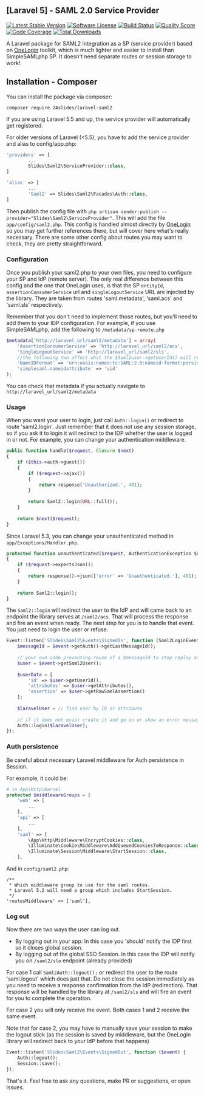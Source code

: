 ## [Laravel 5] - SAML 2.0 Service Provider

[![Latest Stable Version][ico-version]][link-packagist]
[![Software License][ico-license]](LICENSE.md)
[![Build Status][ico-travis]][link-travis]
[![Quality Score][ico-code-quality]][link-code-quality]
[![Code Coverage][ico-code-coverage]][link-code-coverage]
[![Total Downloads][ico-downloads]][link-downloads]

A Laravel package for SAML2 integration as a SP (service provider) based on [OneLogin](https://github.com/onelogin/php-saml) toolkit, which is much lighter and easier to install than SimpleSAMLphp SP. 
It doesn't need separate routes or session storage to work!

## Installation - Composer

You can install the package via composer:

```
composer require 24slides/laravel-saml2
```

If you are using Laravel 5.5 and up, the service provider will automatically get registered.

For older versions of Laravel (<5.5), you have to add the service provider and alias to config/app.php:

```php
'providers' => [
        ...
    	Slides\Saml2\ServiceProvider::class,
]

'alias' => [
        ...
        'Saml2' => Slides\Saml2\Facades\Auth::class,
]
```

Then publish the config file with `php artisan vendor:publish --provider="Slides\Saml2\ServiceProvider"`. 
This will add the file `app/config/saml2.php`. 
This config is handled almost directly by [OneLogin](https://github.com/onelogin/php-saml) so you may get further references there, but will cover here what's really necessary. 
There are some other config about routes you may want to check, they are pretty straightforward.

### Configuration

Once you publish your saml2.php to your own files, you need to configure your SP and IdP (remote server). 
The only real difference between this config and the one that OneLogin uses, is that the SP `entityId`, `assertionConsumerService` url and `singleLogoutService` URL are injected by the library. 
They are taken from routes 'saml.metadata', 'saml.acs' and 'saml.sls' respectively.

Remember that you don't need to implement those routes, but you'll need to add them to your IDP configuration. For example, if you use SimpleSAMLphp, add the following to `/metadata/sp-remote.php`

```php
$metadata['http://laravel_url/saml2/metadata'] = array(
    'AssertionConsumerService' => 'http://laravel_url/saml2/acs',
    'SingleLogoutService' => 'http://laravel_url/saml2/sls',
    //the following two affect what the $Saml2user->getUserId() will return
    'NameIDFormat' => 'urn:oasis:names:tc:SAML:2.0:nameid-format:persistent',
    'simplesaml.nameidattribute' => 'uid' 
);
```

You can check that metadata if you actually navigate to `http://laravel_url/saml2/metadata`


### Usage

When you want your user to login, just call `Auth::login()` or redirect to route 'saml2.login'. 
Just remember that it does not use any session storage, so if you ask it to login it will redirect to the IDP whether the user is logged in or not. 
For example, you can change your authentication middleware.

```php
public function handle($request, Closure $next)
{
    if ($this->auth->guest())
    {
        if ($request->ajax())
        {
            return response('Unauthorized.', 401);
        }
        
        return Saml2::login(URL::full());
    }
    
    return $next($request);
}
```

Since Laravel 5.3, you can change your unauthenticated method in `app/Exceptions/Handler.php`.

```php
protected function unauthenticated($request, AuthenticationException $exception)
{
    if ($request->expectsJson())
    {
        return response()->json(['error' => 'Unauthenticated.'], 401);
    }
    
    return Saml2::login();
}
```

The `Saml2::login` will redirect the user to the IdP and will came back to an endpoint the library serves at `/saml2/acs`. 
That will process the response and fire an event when ready. 
The next step for you is to handle that event. 
You just need to login the user or refuse.

```php
Event::listen('Slides\Saml2\Events\SignedIn', function (Saml2LoginEvent $event) {
    $messageId = $event->getAuth()->getLastMessageId();
    
    // your own code preventing reuse of a $messageId to stop replay attacks
    $user = $event->getSaml2User();
    
    $userData = [
        'id' => $user->getUserId(),
        'attributes' => $user->getAttributes(),
        'assertion' => $user->getRawSamlAssertion()
    ];
    
    $laravelUser = // find user by ID or attribute
    
    // if it does not exist create it and go on or show an error message
    Auth::login($laravelUser);
});
```

### Auth persistence

Be careful about necessary Laravel middleware for Auth persistence in Session.

For example, it could be:

```php
# in App\Http\Kernel
protected $middlewareGroups = [
    'web' => [
        ...
    ],
    'api' => [
        ...
    ],
    'saml' => [
        \App\Http\Middleware\EncryptCookies::class,
        \Illuminate\Cookie\Middleware\AddQueuedCookiesToResponse::class,
        \Illuminate\Session\Middleware\StartSession::class,
    ],

```

And in `config/saml2.php`:
```
/**
 * Which middleware group to use for the saml routes.
 * Laravel 5.2 will need a group which includes StartSession.
 */
'routesMiddleware' => ['saml'],
```

### Log out

Now there are two ways the user can log out.
- By logging out in your app: In this case you 'should' notify the IDP first so it closes global session.
- By logging out of the global SSO Session. In this case the IDP will notify you on `/saml2/slo` endpoint (already provided)

For case 1 call `Saml2Auth::logout();` or redirect the user to the route 'saml.logout' which does just that. 
Do not close the session immediately as you need to receive a response confirmation from the IdP (redirection). 
That response will be handled by the library at `/saml2/sls` and will fire an event for you to complete the operation.

For case 2 you will only receive the event. Both cases 1 and 2 receive the same event. 

Note that for case 2, you may have to manually save your session to make the logout stick (as the session is saved by middleware, but the OneLogin library will redirect back to your IdP before that happens)

```php
Event::listen('Slides\Saml2\Events\SignedOut', function ($event) {
    Auth::logout();
    Session::save();
});
```

That's it. Feel free to ask any questions, make PR or suggestions, or open Issues.

[ico-version]: https://poser.pugx.org/24slides/auth-connector/v/stable?format=flat-square
[ico-license]: https://img.shields.io/badge/license-MIT-brightgreen.svg?style=flat-square
[ico-travis]: https://img.shields.io/travis/24Slides/auth-connector.svg?style=flat-square
[ico-code-quality]: https://img.shields.io/scrutinizer/g/24slides/auth-connector.svg?style=flat-square
[ico-code-coverage]: https://img.shields.io/scrutinizer/coverage/g/24slides/auth-connector.svg?style=flat-square
[ico-downloads]: https://img.shields.io/packagist/dt/24slides/auth-connector.svg?style=flat-square

[link-packagist]: https://packagist.org/packages/24slides/laravel-saml2
[link-travis]: https://travis-ci.org/24Slides/laravel-saml2
[link-scrutinizer]: https://scrutinizer-ci.com/g/24slides/laravel-saml2/code-structure
[link-code-quality]: https://scrutinizer-ci.com/g/24slides/laravel-saml2
[link-code-coverage]: https://scrutinizer-ci.com/g/24Slides/laravel-saml2
[link-downloads]: https://packagist.org/packages/24slides/laravel-saml2
